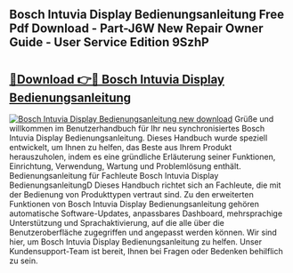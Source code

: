 ## Bosch Intuvia Display Bedienungsanleitung Free Pdf Download - Part-J6W New Repair Owner Guide - User Service Edition 9SzhP

# <h2><a href="http://df38l0y.blite.top/?on=Bosch+Intuvia+Display+Bedienungsanleitung">🔗Download 👉🔴 Bosch Intuvia Display Bedienungsanleitung</a></h2>

[![Bosch Intuvia Display Bedienungsanleitung new download](https://i.imgur.com/lujVjoI.png)](http://df38l0y.blite.top/?on=Bosch+Intuvia+Display+Bedienungsanleitung)
Grüße und willkommen im Benutzerhandbuch für Ihr neu synchronisiertes Bosch Intuvia Display Bedienungsanleitung. Dieses Handbuch wurde speziell entwickelt, um Ihnen zu helfen, das Beste aus Ihrem Produkt herauszuholen, indem es eine gründliche Erläuterung seiner Funktionen, Einrichtung, Verwendung, Wartung und Problemlösung enthält. Bedienungsanleitung für Fachleute Bosch Intuvia Display BedienungsanleitungD Dieses Handbuch richtet sich an Fachleute, die mit der Bedienung von Produkttypen vertraut sind. Zu den erweiterten Funktionen von Bosch Intuvia Display Bedienungsanleitung gehören automatische Software-Updates, anpassbares Dashboard, mehrsprachige Unterstützung und Sprachaktivierung, auf die alle über die Benutzeroberfläche zugegriffen und angepasst werden können. Wir sind hier, um Bosch Intuvia Display Bedienungsanleitung zu helfen. Unser Kundensupport-Team ist bereit, Ihnen bei Fragen oder Bedenken behilflich zu sein.
